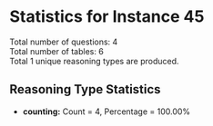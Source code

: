 # Statistics for Instance 45<br/>
Total number of questions: 4<br/>
Total number of tables: 6<br/>
Total 1 unique reasoning types are produced.<br/>
## Reasoning Type Statistics<br/>
- **counting:** Count = 4, Percentage = 100.00%<br/>
